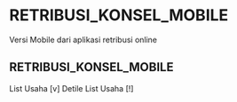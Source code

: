 # RETRIBUSI_KONSEL_MOBILE
Versi Mobile dari aplikasi retribusi online


## RETRIBUSI_KONSEL_MOBILE

List Usaha [v]
Detile List Usaha [!]
